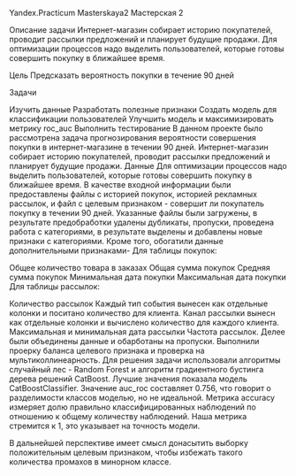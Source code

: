 Yandex.Practicum Masterskaya2 Мастерская 2

Описание задачи
Интернет-магазин собирает историю покупателей, проводит рассылки предложений и планирует будущие продажи. Для оптимизации процессов надо выделить пользователей, которые готовы совершить покупку в ближайшее время.

Цель
Предсказать вероятность покупки в течение 90 дней

Задачи

Изучить данные
Разработать полезные признаки
Создать модель для классификации пользователей
Улучшить модель и максимизировать метрику roc_auc
Выполнить тестирование
В данном проекте было рассмотрена задача прогнозирования вероятности совершения покупки в интернет-магазине в течении 90 дней. Интернет-магазин собирает историю покупателей, проводит рассылки предложений и планирует будущие продажи. Данные Для оптимизации процессов надо выделить пользователей, которые готовы совершить покупку в ближайшее время. В качестве входной информации были предоставлены файлы с историей покупок, историей рекламных рассылок, и файл с целевым признаком - совершит ли покупатель покупку в течении 90 дней. Указанные файлы были загружены, в результате предобработки удалены дубликаты, пропуски, проведена работа с категориями, в результате выделены и добавлены новые признаки с категориями. Кроме того, обогатили данные дополнительными признаками- Для таблицы покупок:

Общее количество товара в заказах
Общая сумма покупок
Средняя сумма покупок
Минимальная дата покупки
Максимальная дата покупки
Для таблицы рассылок:

Количество рассылок
Каждый тип события вынесен как отдельные колонки и поситано количество для клиента. Канал рассылки вынесн как отдельные колонки и вычислено количество для каждого клиента.
Максимальная и минимальная дата рассылки
Частота рассылок.
Делее были объединены данные и обарботаны на пропуски. Выполнили проерку баланса целевого признака и проверка на мультиколлинеарность. Для решения задачи использовали алгоритмы случайный лес - Random Forest и алгоритм градиентного бустинга дерева решений CatBoost. Лучшие значения показала модель CatBoostClassifier. Значение auc_roc составляет 0.756, что говорит о разделимости классов моделью, но не идеальной. Метрика accuracy измеряет долю правильно классифицированных наблюдений по отношению к общему количеству наблюдений. Наша метрика стремится к 1, это указывает на точность модели.

В дальнейшей перспективе имеет смысл донасытить выборку положительным целевым признаком, чтобы избежать такого количества промахов в минорном классе.
